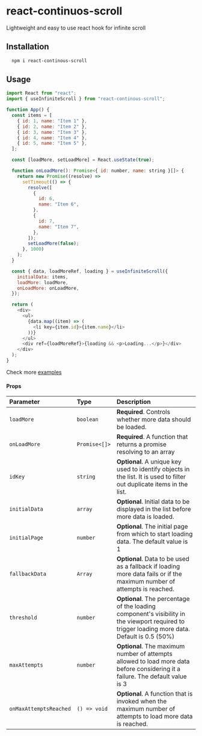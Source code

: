 # react-continuos-scroll

Lightweight and easy to use react hook for infinite scroll

## Installation

```bash
  npm i react-continous-scroll
```

## Usage

```javascript
import React from "react";
import { useInfiniteScroll } from "react-continous-scroll";

function App() {
  const items = [
    { id: 1, name: "Item 1" },
    { id: 2, name: "Item 2" },
    { id: 3, name: "Item 3" },
    { id: 4, name: "Item 4" },
    { id: 5, name: "Item 5" },
  ];

  const [loadMore, setLoadMore] = React.useState(true);

  function onLoadMore(): Promise<{ id: number, name: string }[]> {
    return new Promise((resolve) =>
      setTimeout(() => {
        resolve([
          {
            id: 6,
            name: "Item 6",
          },
          {
            id: 7,
            name: "Item 7",
          },
        ]);
        setLoadMore(false);
      }, 1000)
    );
  }

  const { data, loadMoreRef, loading } = useInfiniteScroll({
    initialData: items,
    loadMore: loadMore,
    onLoadMore: onLoadMore,
  });

  return (
    <div>
      <ul>
        {data.map((item) => (
          <li key={item.id}>{item.name}</li>
        ))}
      </ul>
      <div ref={loadMoreRef}>{loading && <p>Loading...</p>}</div>
    </div>
  );
}
```

Check more [examples](https://github.com/sebas-sala/infinite-scroll-react/blob/master/examples/)

#### Props

| Parameter              | Type          | Description                                                                                                                                    |
| :--------------------- | :------------ | :--------------------------------------------------------------------------------------------------------------------------------------------- |
| `loadMore`             | `boolean`     | **Required**. Controls whether more data should be loaded.                                                                                     |
| `onLoadMore`           | `Promise<[]>` | **Required**. A function that returns a promise resolving to an array                                                                          |
| `idKey`                | `string`      | **Optional**. A unique key used to identify objects in the list. It is used to filter out duplicate items in the list.                         |
| `initialData`          | `array`       | **Optional**. Initial data to be displayed in the list before more data is loaded.                                                             |
| `initialPage`          | `number`      | **Optional**. The initial page from which to start loading data. The default value is 1                                                        |
| `fallbackData`         | `Array`       | **Optional**. Data to be used as a fallback if loading more data fails or if the maximum number of attempts is reached.                        |
| `threshold`            | `number`      | **Optional**. The percentage of the loading component's visibility in the viewport required to trigger loading more data. Default is 0.5 (50%) |
| `maxAttempts`          | `number`      | **Optional**. The maximum number of attempts allowed to load more data before considering it a failure. The default value is 3                 |
| `onMaxAttemptsReached` | `() => void`  | **Optional**. A function that is invoked when the maximum number of attempts to load more data is reached.                                     |
